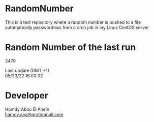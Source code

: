 # RandomNumber    
This is a test repository where a random number is pushed to a file automatically passwordless from a cron job in my Linux CentOS server    
# Random Number of the last run   
3479
      
Last update (GMT +1)    
05/23/22 16:00:02
# Developer    
Hamdy Abou El Anein   
hamdy.aea@protonmail.com
